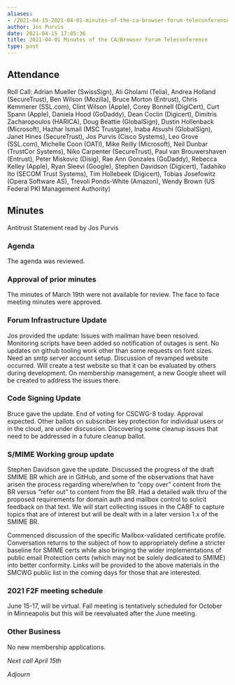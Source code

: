 ```yaml
---
aliases:
- /2021-04-15-2021-04-01-minutes-of-the-ca-browser-forum-teleconference/
author: Jos Purvis
date: 2021-04-15 17:05:36
title: 2021-04-01 Minutes of the CA/Browser Forum Teleconference
type: post
---
```


## Attendance 

Roll Call: Adrian Mueller (SwissSign), Ali Gholami (Telia), Andrea Holland (SecureTrust), Ben Wilson (Mozilla), Bruce Morton (Entrust), Chris Kemmerer (SSL.com), Clint Wilson (Apple), Corey Bonnell (DigiCert), Curt Spann (Apple), Daniela Hood (GoDaddy), Dean Coclin (Digicert), Dimitris Zacharopoulos (HARICA), Doug Beattie (GlobalSign), Dustin Hollenback (Microsoft), Hazhar Ismail (MSC Trustgate), Inaba Atsushi (GlobalSign), Janet Hines (SecureTrust), Jos Purvis (Cisco Systems), Leo Grove (SSL.com), Michelle Coon (OATI), Mike Reilly (Microsoft), Neil Dunbar (TrustCor Systems), Niko Carpenter (SecureTrust), Paul van Brouwershaven (Entrust), Peter Miskovic (Disig), Rae Ann Gonzales (GoDaddy), Rebecca Kelley (Apple), Ryan Sleevi (Google), Stephen Davidson (Digicert), Tadahiko Ito (SECOM Trust Systems), Tim Hollebeek (Digicert), Tobias Josefowitz (Opera Software AS), Trevoli Ponds-White (Amazon), Wendy Brown (US Federal PKI Management Authority)

## Minutes 

Antitrust Statement read by Jos Purvis

### Agenda 

The agenda was reviewed.

### Approval of prior minutes 

The minutes of March 19th were not available for review. The face to face meeting minutes were approved.

### Forum Infrastructure Update 

Jos provided the update: Issues with mailman have been resolved. Monitoring scripts have been added so notification of outages is sent. No updates on github tooling work other than some requests on font sizes. Need an smtp server account setup. Discussion of revamped website occurred. Will create a test website so that it can be evaluated by others during development. On membership management, a new Google sheet will be created to address the issues there.

### Code Signing Update 

Bruce gave the update. End of voting for CSCWG-8 today. Approval expected. Other ballots on subscriber key protection for individual users or in the cloud, are under discussion. Discovering some cleanup issues that need to be addressed in a future cleanup ballot.

### S/MIME Working group update 

Stephen Davidson gave the update. Discussed the progress of the draft SMIME BR which are in GitHub, and some of the observations that have arisen the process regarding where/when to “copy over” content from the BR versus “refer out” to content from the BR. Had a detailed walk thru of the proposed requirements for domain auth and mailbox control to solicit feedback on that text. We will start collecting issues in the CABF to capture topics that are of interest but will be dealt with in a later version 1.x of the SMIME BR.

Commenced discussion of the specific Mailbox-validated certificate profile. Conversation returns to the subject of how to appropriately define a stricter baseline for SMIME certs while also bringing the wider implementations of public email Protection certs (which may not be solely dedicated to SMIME) into better conformity. Links will be provided to the above materials in the SMCWG public list in the coming days for those that are interested.

### 2021 F2F meeting schedule 

June 15-17, will be virtual. Fall meeting is tentatively scheduled for October in Minneapolis but this will be reevaluated after the June meeting.

### Other Business 

No new membership applications.

_Next call April 15th_

_Adjourn_
